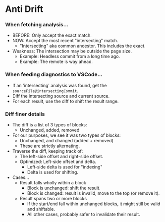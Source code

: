# Anti Drift

### When fetching analysis...
* BEFORE: Only accept the exact match.
* NOW: Accept the most recent "intersecting" match.
  * "Intersecting" aka common ancestor. This includes the exact.
* Weakness: The intersection may be outside the page size.
  * Example: Headless commit from a long time ago.
  * Example: The remote is way ahead.

### When feeding diagnostics to VSCode...
* If an 'intersecting' analysis was found, get the `sourceFile@intersectingCommit`.
* Diff the intersecting source and current source.
* For each result, use the diff to shift the result range.

### Diff finer details
* The diff is a list of 3 types of blocks:
  * Unchanged, added, removed
* For our purposes, we see it was two types of blocks:
  * Unchanged, and changed (added + removed)
  * These are strictly alternating.
* Traverse the diff, keeping track of:
  * The left-side offset and right-side offset.
  * Optimized: Left-side offset and delta.
    * Left-side delta is used for "indexing"
	* Delta is used for shifting.
* Cases...
  * Result falls wholly within a block
    * Block is unchanged: shift the result.
	* Block is changed: result is invalid, move to the top (or remove it).
  * Result spans two or more blocks
    * If the start/end fall within unchanged blocks, it might still be valid and shiftable.
	* All other cases, probably safer to invalidate their result.
  